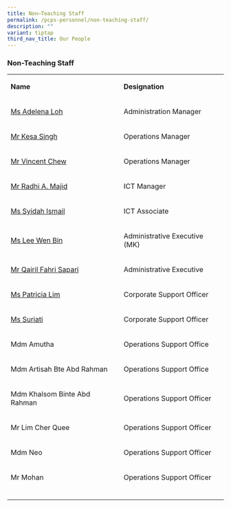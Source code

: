```yaml
---
title: Non–Teaching Staff
permalink: /pcps-personnel/non-teaching-staff/
description: ""
variant: tiptap
third_nav_title: Our People
---
```

<h3>Non-Teaching Staff</h3>
<table style="minWidth: 50px">
<colgroup>
<col>
<col>
</colgroup>
<tbody>
<tr>
<td rowspan="1" colspan="1">
<p><strong>Name</strong>
</p>
</td>
<td rowspan="1" colspan="1">
<p><strong>Designation</strong>
</p>
</td>
</tr>
<tr>
<td rowspan="1" colspan="1">
<p><a href="mailto: loh_khar_yin_a@schools.gov.sg" rel="noopener noreferrer nofollow" target="_blank">Ms Adelena Loh</a>
</p>
</td>
<td rowspan="1" colspan="1">
<p>Administration Manager</p>
</td>
</tr>
<tr>
<td rowspan="1" colspan="1">
<p><a href="mailto: kesa_singh@schools.gov.sg" rel="noopener noreferrer nofollow" target="_blank">Mr Kesa Singh</a>
</p>
</td>
<td rowspan="1" colspan="1">
<p>Operations Manager</p>
</td>
</tr>
<tr>
<td rowspan="1" colspan="1">
<p><a href="mailto: chew_ban_seng@schools.gov.sg" rel="noopener noreferrer nofollow" target="_blank">Mr Vincent Chew</a>
</p>
</td>
<td rowspan="1" colspan="1">
<p>Operations Manager</p>
</td>
</tr>
<tr>
<td rowspan="1" colspan="1">
<p><a href="muhammad_radhi_abdul_majid@schools.gov.sg" rel="noopener nofollow" target="_blank">Mr Radhi A. Majid</a>
</p>
</td>
<td rowspan="1" colspan="1">
<p>ICT Manager</p>
</td>
</tr>
<tr>
<td rowspan="1" colspan="1">
<p><a href="mailto: siti_rusyidah_mohd_ismail@schools.gov.sg" rel="noopener noreferrer nofollow" target="_blank">Ms Syidah Ismail</a>
</p>
</td>
<td rowspan="1" colspan="1">
<p>ICT Associate</p>
</td>
</tr>
<tr>
<td rowspan="1" colspan="1">
<p><a href="mailto: LEE_Wen_Bin@schools.gov.sg" rel="noopener noreferrer nofollow" target="_blank">Ms Lee Wen Bin</a>
</p>
</td>
<td rowspan="1" colspan="1">
<p>Administrative Executive (MK)</p>
</td>
</tr>
<tr>
<td rowspan="1" colspan="1">
<p><a href="mailto: qairil_fahri_sapari@schools.gov.sg" rel="noopener noreferrer nofollow" target="_blank">Mr Qairil Fahri Sapari</a>
</p>
</td>
<td rowspan="1" colspan="1">
<p>Administrative Executive</p>
</td>
</tr>
<tr>
<td rowspan="1" colspan="1">
<p><a href="mailto: Lim_Wei_Chin_Patricia@schools.gov.sg" rel="noopener noreferrer nofollow" target="_blank">Ms Patricia Lim</a>
</p>
</td>
<td rowspan="1" colspan="1">
<p>Corporate Support Officer</p>
</td>
</tr>
<tr>
<td rowspan="1" colspan="1">
<p><a href="mailto: Suriati_Sharin@schools.gov.sg" rel="noopener noreferrer nofollow" target="_blank">Ms Suriati</a>
</p>
</td>
<td rowspan="1" colspan="1">
<p>Corporate Support Officer</p>
</td>
</tr>
<tr>
<td rowspan="1" colspan="1">
<p>Mdm Amutha</p>
</td>
<td rowspan="1" colspan="1">
<p>Operations Support Office</p>
</td>
</tr>
<tr>
<td rowspan="1" colspan="1">
<p>Mdm Artisah Bte Abd Rahman</p>
</td>
<td rowspan="1" colspan="1">
<p>Operations Support Office</p>
</td>
</tr>
<tr>
<td rowspan="1" colspan="1">
<p>Mdm Khalsom Binte Abd Rahman</p>
</td>
<td rowspan="1" colspan="1">
<p>Operations Support Officer</p>
</td>
</tr>
<tr>
<td rowspan="1" colspan="1">
<p>Mr Lim Cher Quee</p>
</td>
<td rowspan="1" colspan="1">
<p>Operations Support Officer</p>
</td>
</tr>
<tr>
<td rowspan="1" colspan="1">
<p>Mdm Neo</p>
</td>
<td rowspan="1" colspan="1">
<p>Operations Support Officer</p>
</td>
</tr>
<tr>
<td rowspan="1" colspan="1">
<p>Mr Mohan</p>
</td>
<td rowspan="1" colspan="1">
<p>Operations Support Officer</p>
</td>
</tr>
<tr>
<td rowspan="1" colspan="1">
<p></p>
</td>
<td rowspan="1" colspan="1">
<p></p>
</td>
</tr>
</tbody>
</table>
<p></p>